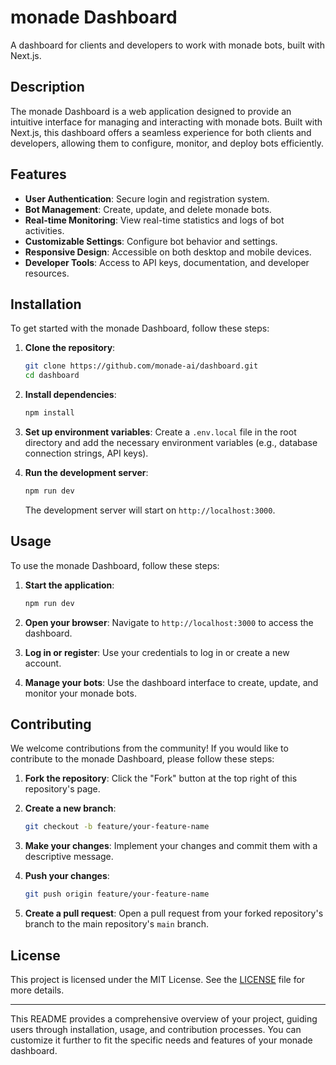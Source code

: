 
# monade Dashboard

A dashboard for clients and developers to work with monade bots, built with Next.js.

## Description

The monade Dashboard is a web application designed to provide an intuitive interface for managing and interacting with monade bots. Built with Next.js, this dashboard offers a seamless experience for both clients and developers, allowing them to configure, monitor, and deploy bots efficiently.

## Features

- **User Authentication**: Secure login and registration system.
- **Bot Management**: Create, update, and delete monade bots.
- **Real-time Monitoring**: View real-time statistics and logs of bot activities.
- **Customizable Settings**: Configure bot behavior and settings.
- **Responsive Design**: Accessible on both desktop and mobile devices.
- **Developer Tools**: Access to API keys, documentation, and developer resources.

## Installation

To get started with the monade Dashboard, follow these steps:

1. **Clone the repository**:
   ```bash
   git clone https://github.com/monade-ai/dashboard.git
   cd dashboard
   ```

2. **Install dependencies**:
   ```bash
   npm install
   ```

3. **Set up environment variables**:
   Create a `.env.local` file in the root directory and add the necessary environment variables (e.g., database connection strings, API keys).

4. **Run the development server**:
   ```bash
   npm run dev
   ```

   The development server will start on `http://localhost:3000`.

## Usage

To use the monade Dashboard, follow these steps:

1. **Start the application**:
   ```bash
   npm run dev
   ```

2. **Open your browser**:
   Navigate to `http://localhost:3000` to access the dashboard.

3. **Log in or register**:
   Use your credentials to log in or create a new account.

4. **Manage your bots**:
   Use the dashboard interface to create, update, and monitor your monade bots.

## Contributing

We welcome contributions from the community! If you would like to contribute to the monade Dashboard, please follow these steps:

1. **Fork the repository**:
   Click the "Fork" button at the top right of this repository's page.

2. **Create a new branch**:
   ```bash
   git checkout -b feature/your-feature-name
   ```

3. **Make your changes**:
   Implement your changes and commit them with a descriptive message.

4. **Push your changes**:
   ```bash
   git push origin feature/your-feature-name
   ```

5. **Create a pull request**:
   Open a pull request from your forked repository's branch to the main repository's `main` branch.

## License

This project is licensed under the MIT License. See the [LICENSE](LICENSE) file for more details.

---

This README provides a comprehensive overview of your project, guiding users through installation, usage, and contribution processes. You can customize it further to fit the specific needs and features of your monade dashboard.
